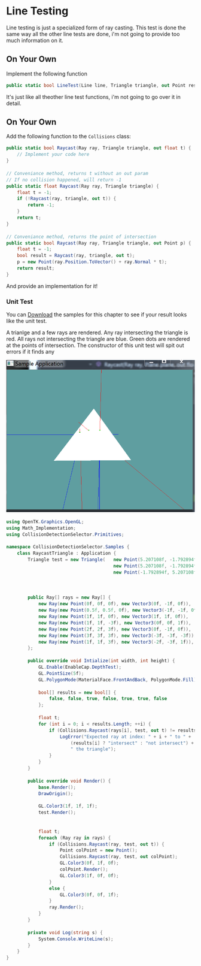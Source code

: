 # Line Testing

Line testing is just a specialized form of ray casting. This test is done the same way all the other line tests are done, i'm not going to provide too much information on it.

## On Your Own

Implement the following function

```cs
public static bool LineTest(Line line, Triangle triangle, out Point result) {
```

It's just like all theother line test functions, i'm not going to go over it in detail.

## On Your Own

Add the following function to the ```Collisions``` class:

```cs
public static bool Raycast(Ray ray, Triangle triangle, out float t) {
    // Implement your code here
}

// Conveniance method, returns t without an out param
// If no collision happened, will return -1
public static float Raycast(Ray ray, Triangle triangle) {
    float t = -1;
    if (!Raycast(ray, triangle, out t)) {
        return -1;
    }
    return t;
}

// Conveniance method, returns the point of intersection
public static bool Raycast(Ray ray, Triangle triangle, out Point p) {
    float t = -1;
    bool result = Raycast(ray, triangle, out t);
    p = new Point(ray.Position.ToVector() + ray.Normal * t);
    return result;
}
```

And provide an implementation for it!

### Unit Test

You can [Download](../Samples/3DModels.rar) the samples for this chapter to see if your result looks like the unit test.

A trianlge and a few rays are rendered. Any ray intersecting the triangle is red. All rays not intersecting the triangle are blue. Green dots are rendered at the points of intersection. The constructor of this unit test will spit out errors if it finds any 

![UNIT](unit_triangle_ray_intersection.png)

```cs
using OpenTK.Graphics.OpenGL;
using Math_Implementation;
using CollisionDetectionSelector.Primitives;

namespace CollisionDetectionSelector.Samples {
    class RaycastTriangle : Application {
        Triangle test = new Triangle(   new Point(5.207108f, -1.792894f, -3.949748f), 
                                        new Point(5.207108f, -1.792894f, 5.949748f), 
                                        new Point(-1.792894f, 5.207108f, 1));



        public Ray[] rays = new Ray[] {
            new Ray(new Point(0f, 0f, 0f), new Vector3(0f, -1f, 0f)),
            new Ray(new Point(0.5f, 0.5f, 0f), new Vector3(-1f, -1f, 0f)),
            new Ray(new Point(1f, 1f, 0f), new Vector3(1f, 1f, 0f)),
            new Ray(new Point(1f, 1f, -3f), new Vector3(0f, 0f, 1f)),
            new Ray(new Point(2f, 2f, 3f), new Vector3(0f, -1f, 0f)),
            new Ray(new Point(3f, 3f, 3f), new Vector3(-3f, -3f, -3f)),
            new Ray(new Point(1f, 1f, 3f), new Vector3(-2f, -3f, 1f)),
        };

        public override void Intialize(int width, int height) {
            GL.Enable(EnableCap.DepthTest);
            GL.PointSize(5f);
            GL.PolygonMode(MaterialFace.FrontAndBack, PolygonMode.Fill);

            bool[] results = new bool[] {
                false, false, true, false, true, true, false
            };

            float t;
            for (int i = 0; i < results.Length; ++i) {
                if (Collisions.Raycast(rays[i], test, out t) != results[i]) {
                    LogError("Expected ray at index: " + i + " to " +
                        (results[i] ? "intersect" : "not intersect") +
                        " the triangle");
                }
            }
        }

        public override void Render() {
            base.Render();
            DrawOrigin();

            GL.Color3(1f, 1f, 1f);
            test.Render();


            float t;
            foreach (Ray ray in rays) {
                if (Collisions.Raycast(ray, test, out t)) {
                    Point colPoint = new Point();
                    Collisions.Raycast(ray, test, out colPoint);
                    GL.Color3(0f, 1f, 0f);
                    colPoint.Render();
                    GL.Color3(1f, 0f, 0f);
                }
                else {
                    GL.Color3(0f, 0f, 1f);
                }
                ray.Render();
            }
        }

        private void Log(string s) {
            System.Console.WriteLine(s);
        }
    }
}
```